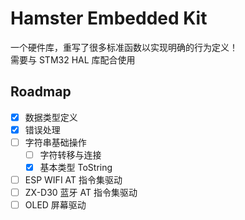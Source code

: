 # Hamster Embedded Kit
一个硬件库，重写了很多标准函数以实现明确的行为定义！  
需要与 STM32 HAL 库配合使用  

## Roadmap
- [x] 数据类型定义
- [x] 错误处理
- [ ] 字符串基础操作
  - [ ] 字符转移与连接
  - [x] 基本类型 ToString
- [ ] ESP WIFI AT 指令集驱动
- [ ] ZX-D30 蓝牙 AT 指令集驱动
- [ ] OLED 屏幕驱动
